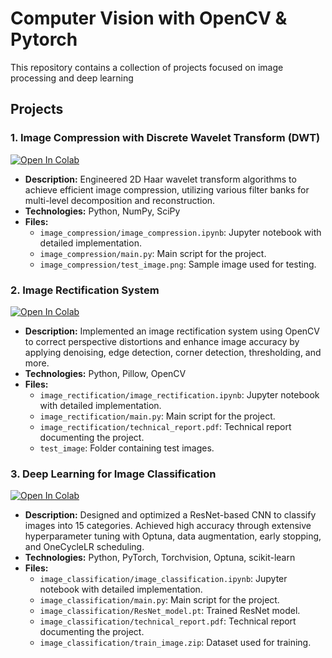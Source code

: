 # Computer Vision with OpenCV & Pytorch

This repository contains a collection of projects focused on image processing and deep learning

## Projects

### 1. Image Compression with Discrete Wavelet Transform (DWT)
<a target="_blank" href="https://colab.research.google.com/github/Yagami11111/Pytorch-Computer-Vision/blob/main/image_compression/image_compression.ipynb">
  <img src="https://colab.research.google.com/assets/colab-badge.svg" alt="Open In Colab"/>
</a>

- **Description:** Engineered 2D Haar wavelet transform algorithms to achieve efficient image compression, utilizing various filter banks for multi-level decomposition and reconstruction.
- **Technologies:** Python, NumPy, SciPy
- **Files:**
  - `image_compression/image_compression.ipynb`: Jupyter notebook with detailed implementation.
  - `image_compression/main.py`: Main script for the project.
  - `image_compression/test_image.png`: Sample image used for testing.

### 2. Image Rectification System
<a target="_blank" href="https://colab.research.google.com/github/Yagami11111/Pytorch-Computer-Vision/blob/main/image_rectification/image_rectification.ipynb">
  <img src="https://colab.research.google.com/assets/colab-badge.svg" alt="Open In Colab"/>
</a>

- **Description:** Implemented an image rectification system using OpenCV to correct perspective distortions and enhance image accuracy by applying denoising, edge detection, corner detection, thresholding, and more.
- **Technologies:** Python, Pillow, OpenCV
- **Files:**
  - `image_rectification/image_rectification.ipynb`: Jupyter notebook with detailed implementation.
  - `image_rectification/main.py`: Main script for the project.
  - `image_rectification/technical_report.pdf`: Technical report documenting the project.
  - `test_image`: Folder containing test images.

### 3. Deep Learning for Image Classification
 <a target="_blank" href="https://colab.research.google.com/github/Yagami11111/Pytorch-Computer-Vision/blob/main/image_classification/image_classification.ipynb">
  <img src="https://colab.research.google.com/assets/colab-badge.svg" alt="Open In Colab"/>
</a>

- **Description:** Designed and optimized a ResNet-based CNN to classify images into 15 categories. Achieved high accuracy through extensive hyperparameter tuning with Optuna, data augmentation, early stopping, and OneCycleLR scheduling.
- **Technologies:** Python, PyTorch, Torchvision, Optuna, scikit-learn
- **Files:**
  - `image_classification/image_classification.ipynb`: Jupyter notebook with detailed implementation.
  - `image_classification/main.py`: Main script for the project.
  - `image_classification/ResNet_model.pt`: Trained ResNet model.
  - `image_classification/technical_report.pdf`: Technical report documenting the project.
  - `image_classification/train_image.zip`: Dataset used for training.